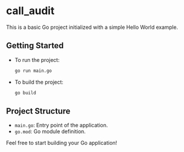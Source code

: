 # call_audit

This is a basic Go project initialized with a simple Hello World example.

## Getting Started

- To run the project:
  ```sh
  go run main.go
  ```
- To build the project:
  ```sh
  go build
  ```

## Project Structure
- `main.go`: Entry point of the application.
- `go.mod`: Go module definition.

Feel free to start building your Go application!
